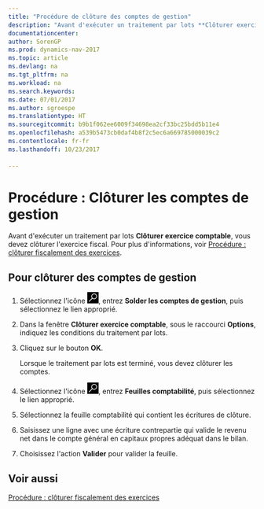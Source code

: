 ```yaml
---
title: "Procédure de clôture des comptes de gestion"
description: "Avant d'exécuter un traitement par lots **Clôturer exercice comptable**, vous devez clôturer l'exercice fiscal."
documentationcenter: 
author: SorenGP
ms.prod: dynamics-nav-2017
ms.topic: article
ms.devlang: na
ms.tgt_pltfrm: na
ms.workload: na
ms.search.keywords: 
ms.date: 07/01/2017
ms.author: sgroespe
ms.translationtype: HT
ms.sourcegitcommit: b9b1f062ee6009f34698ea2cf33bc25bdd5b11e4
ms.openlocfilehash: a539b5473cb0daf4b8f2c5ec6a669785000039c2
ms.contentlocale: fr-fr
ms.lasthandoff: 10/23/2017

---
```

# <a name="how-to-close-income-statement-accounts"></a>Procédure : Clôturer les comptes de gestion
Avant d'exécuter un traitement par lots **Clôturer exercice comptable**, vous devez clôturer l'exercice fiscal. Pour plus d'informations, voir [Procédure : clôturer fiscalement des exercices](how-to-fiscally-close-years.md).  

## <a name="to-close-the-income-statement-accounts"></a>Pour clôturer des comptes de gestion  

1.  Sélectionnez l'icône ![Page ou état pour la recherche](../../media/ui-search/search_small.png "Page ou état pour la recherche"), entrez **Solder les comptes de gestion**, puis sélectionnez le lien approprié.  
2.  Dans la fenêtre **Clôturer exercice comptable**, sous le raccourci **Options**, indiquez les conditions du traitement par lots.  
3.  Cliquez sur le bouton **OK**.  

    Lorsque le traitement par lots est terminé, vous devez clôturer les comptes.  

4.  Sélectionnez l'icône ![Page ou état pour la recherche](../../media/ui-search/search_small.png "Page ou état pour la recherche"), entrez **Feuilles comptabilité**, puis sélectionnez le lien approprié.  
5.  Sélectionnez la feuille comptabilité qui contient les écritures de clôture.  
6.  Saisissez une ligne avec une écriture contrepartie qui valide le revenu net dans le compte général en capitaux propres adéquat dans le bilan.  
7.  Choisissez l'action **Valider** pour valider la feuille.  

## <a name="see-also"></a>Voir aussi  
 [Procédure : clôturer fiscalement des exercices](how-to-fiscally-close-years.md)

